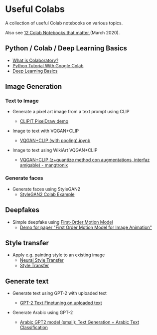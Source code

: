 # Useful Colabs

A collection of useful Colab notebooks on various topics.

Also see [12 Colab Notebooks that matter
](https://towardsdatascience.com/12-colab-notebooks-that-matter-e14ce1e3bdd0) (March 2020).

## Python / Colab / Deep Learning Basics
- [What is Colaboratory?](https://colab.research.google.com/notebooks/intro.ipynb)
- [Python Tutorial With Google Colab](https://colab.research.google.com/drive/1sLkLW3H3PbSC1kyeNNt5WpQivcYqBg69?usp=sharing)
- [Deep Learning Basics](https://colab.research.google.com/github/lexfridman/mit-deep-learning/blob/master/tutorial_deep_learning_basics/deep_learning_basics.ipynb)

## Image Generation

### Text to Image

- Generate a pixel art image from a text prompt using CLIP
  - [CLIPIT PixelDraw demo](https://colab.research.google.com/drive/1uya2CzekydPASALHtgrwxOekBMlaWGON?usp=sharing)

- Image to text with VQGAN+CLIP
  - [VQGAN+CLIP (with pooling).ipynb](https://colab.research.google.com/drive/1ZAus_gn2RhTZWzOWUpPERNC0Q8OhZRTZ)

- Image to text using WikiArt VQGAN+CLIP
  - [VQGAN+CLIP (z+quantize method con augmentations, interfaz amigable) - mangtronix](https://colab.research.google.com/drive/1kUVn_pkm83nCWFNAQxNzSS9glxHkZi1Z?usp=sharing)


### Generate faces

- Generate faces using StyleGAN2
  - [StyleGAN2 Colab Example](https://colab.research.google.com/gist/mangtronix/e19e0c4025fb20e26b7f83990780f0a0/stylegan2-google-colab-example.ipynb)



## Deepfakes

- Simple deepfake using [First-Order Motion Model](https://github.com/AliaksandrSiarohin/first-order-model)
  - [Demo for paper "First Order Motion Model for Image Animation"](https://colab.research.google.com/github/AliaksandrSiarohin/first-order-model/blob/master/demo.ipynb)

## Style transfer
- Apply e.g. painting style to an existing image
  - [Neural Style Transfer](https://colab.research.google.com/github/tensorflow/docs/blob/master/site/en/tutorials/generative/style_transfer.ipynb)
  - [Style Transfer](https://colab.research.google.com/drive/1IUxkw3mN1YSk5Do_CWieGGwmpkw4R8wH?usp=sharing)

## Generate text

- Generate text using GPT-2 with uploaded text
  - [GPT-2 Text Finetuning on uploaded text](https://colab.research.google.com/drive/1uKXS6a9q5qrcU3UdSRpCjYnKHbC-N4pb?usp=sharing)

- Generate Arabic using GPT-2
  - [Arabic GPT2 model (small): Text Generation  + Arabic Text Classification](https://colab.research.google.com/drive/1posUGU3Qgqq1zAqKJ5tmWXmh8vnNXUiH?usp=sharing)

